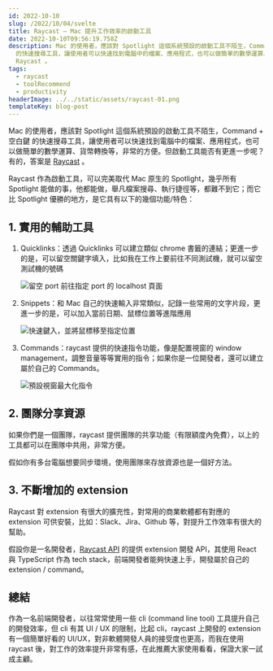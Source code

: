 ```yaml
---
id: 2022-10-10
slug: /2022/10/04/svelte
title: Raycast — Mac 提升工作效率的啟動工具
date: 2022-10-10T09:56:19.758Z
description: Mac 的使用者，應該對 Spotlight 這個系統預設的啟動工具不陌生，Command + 空白鍵
  的快速搜尋工具，讓使用者可以快速找到電腦中的檔案、應用程式，也可以做簡單的數學運算、貨幣轉換等，非常的方便。但啟動工具能否有更進一步呢？有的，答案是
  Raycast 。
tags:
  - raycast
  - toolRecommend
  - productivity
headerImage: ../../static/assets/raycast-01.png
templateKey: blog-post
---
```

Mac 的使用者，應該對 Spotlight 這個系統預設的啟動工具不陌生，Command + 空白鍵 的快速搜尋工具，讓使用者可以快速找到電腦中的檔案、應用程式，也可以做簡單的數學運算、貨幣轉換等，非常的方便。但啟動工具能否有更進一步呢？有的，答案是 [Raycast](https://www.raycast.com/) 。

Raycast 作為啟動工具，可以完美取代 Mac 原生的 Spotlight，幾乎所有 Spotlight 能做的事，他都能做，舉凡檔案搜尋、執行捷徑等，都難不到它；而它比 Spotlight 優勝的地方，是它具有以下的幾個功能/特色：

## 1. 實用的輔助工具

1. Quicklinks：透過 Quicklinks 可以建立類似 chrome 書籤的連結；更進一步的是，可以留空關鍵字填入，比如我在工作上要前往不同測試機，就可以留空測試機的號碼
    
    ![留空 port 前往指定 port 的 localhost 頁面](/assets/raycast-01.gif)
    
2. Snippets：和 Mac 自己的快速輸入非常類似，記錄一些常用的文字片段，更進一步的是，可以加入當前日期、鼠標位置等進階應用
    
    ![快速鍵入，並將鼠標移至指定位置](/assets/raycast-02.gif)
    
3. Commands：raycast 提供的快速指令功能，像是配置視窗的 window management，調整音量等等實用的指令；如果你是一位開發者，還可以建立屬於自己的 Commands。
    
    ![預設視窗最大化指令](/assets/raycast-03.gif)
    

## 2. 團隊分享資源

如果你們是一個團隊，raycast 提供團隊的共享功能（有限額度內免費），以上的工具都可以在團隊中共用，非常方便。

假如你有多台電腦想要同步環境，使用團隊來存放資源也是一個好方法。

## 3. 不斷增加的 extension

Raycast 對 extension 有很大的擴充性，對常用的商業軟體都有對應的 extension 可供安裝，比如：Slack、Jira、Github 等，對提升工作效率有很大的幫助。

假設你是一名開發者，[Raycast API](https://developers.raycast.com/) 的提供 extension 開發 API，其使用 React 與 TypeScript 作為 tech stack，前端開發者能夠快速上手，開發屬於自己的 extension / command。

## 總結

作為一名前端開發者，以往常常使用一些 cli (command line tool) 工具提升自己的開發效率，但 cli 有其 UI / UX 的限制，比起 cli，raycast 上開發的 extension 有一個簡單好看的 UI/UX，對非軟體開發人員的接受度也更高，而我在使用 raycast 後，對工作的效率提升非常有感，在此推薦大家使用看看，保證大家一試成主顧。